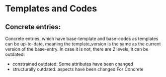 # Templates and Codes


## Concrete entries:

Concrete entries, which have base-template and base-codes as templates
can be up-to-date, meaning the template_version is the same as the current version
of the base-entry. In case it is not, there are 2 levels, it can be outdated:
- constrained outdated: Some attributes have been changed
- structurally outdated: aspects have been changed
For Concrete